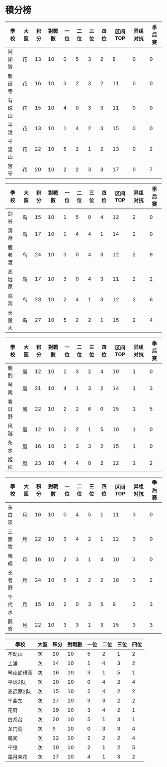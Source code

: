 # 積分榜

| 學校   | 大區 | 积分 | 對戰數 | 一位 | 二位 | 三位 | 四位 |区间TOP|异组对抗 |季后赛 |
| ------ | ---- | ---- | ------ | ---- | ---- | ---- | ---- |---- |---- |---- |
| 阿知賀 | 花   | 13   | 10     | 0    | 5    | 3    | 2   |  8  | 0  |0 |  
| 新道寺 | 花   | 16    | 10     | 3   | 2    | 3    | 2    |  11  |  0 |0 |
| 有珠山 | 花   | 15    | 10      | 4    | 0    | 3    | 3    |  11  |  0 |0 |
| 平泷   | 花   | 13    | 10      | 1    | 4    | 2    | 3    |  15  | 0  |0 |
| 千里山 | 花   | 22  | 10    | 5    | 2    | 1    | 2    |  13  |  0 |2 |
| 宫守   | 花   | 20    | 10     | 2    | 2    | 3    | 3    |  17  | 0  |7 |

| 學校   | 大區 | 积分 | 對戰數 | 一位 | 二位 | 三位 | 四位 |区间TOP|异组对抗 |季后赛 |
| ------ | ---- | ---- | ------ | ---- | ---- | ---- | ---- |---- |---- |---- |
| 剑谷   | 鸟   | 15    | 10      | 1    | 5    | 0    | 4    |  12  | 2  |0 |
| 清澄   | 鸟   | 17    | 10      | 1    | 4    | 4    | 1    |  14  | 2  |0 |
| 鹿老渡 | 鸟   | 24    | 10      | 3    | 0    | 4    | 3    |  12  | 2  |9 |
| 高远原 | 鸟   | 17    | 10      | 3    | 0    | 4    | 3    |  11  |  2 |2 |
| 临海   | 鸟   | 23    | 10      | 2    | 4    | 1    | 3    |  12  | 2  |6 |
| 天童大 | 鸟   | 27    | 10      | 5    | 2    | 2    | 1    |  15  | 2  |4 |

| 學校 | 大區 | 积分 | 對戰數 | 一位 | 二位 | 三位 | 四位 |区间TOP|异组对抗 |季后赛 |
| ---- | ---- | ---- | ------ | ---- | ---- | ---- | ---- |---- |---- |---- |
| 朝酌 | 風   | 12    | 10      | 1    | 3    | 2    | 4    |  10  |  1 |0 |
| 琴南 | 風   | 21   | 10      | 4    | 1    | 3    | 2    |  14  |  1 |3 |
| 春日野 | 風   | 22    | 10      | 2    | 2    | 6    | 0    |  15  |  1 |5 |
| 风越 | 風   | 12    | 10      | 2    | 2    | 1    | 5    |  10  | 1  |0 |
| 永水 | 風   | 16    | 10      | 2    | 3    | 3    | 2    |  15  | 1  |0 |
| 姬松 | 風   | 23    | 10      | 4    | 4    | 0    | 2    |  12  |  1 |2 |

| 學校   | 大區 | 积分 | 對戰數 | 一位 | 二位 | 三位 | 四位 |区间TOP|异组对抗 |季后赛 |
| ------ | ---- | ---- | ------ | ---- | ---- | ---- | ---- |---- |---- |---- |
| 东白乐 | 月   | 16    | 10      | 0    | 4    | 5    | 1    |  11  |  3 |0 |
| 三箇牧 | 月   | 22    | 10      | 3    | 4    | 2    | 1    |  12  | 3  |0 |
| 晚成   | 月   | 16    | 10      | 2    | 3    | 1    | 4    |  10  |  3 |0 |
| 长者野 | 月   | 24    | 10      | 5    | 1    | 2    | 2    |  18  | 3  |2 |
| 千代水 | 月   | 15    | 10      | 2    | 0    | 3    | 5    |  9  | 3  |3 |
| 鹤贺   | 月   | 22    | 10      | 3    | 3    | 1    | 3    |  15  | 3  |3 |

| 學校   | 大區 | 积分 | 對戰數 | 一位 | 二位 | 三位 | 四位 |
| ------ | ---- | ---- | ------ | ---- | ---- | ---- | ---- |
| 不动山 | 次  | 20    | 10      | 5  | 2    | 1    | 2    | 
| 土浦 | 次  | 14   | 10      | 1    | 4    | 3    | 2    | 
| 琴南幼稚园 | 次  | 16    | 10      | 3   | 1   | 5    | 1    | 
| 平泷2队 | 次  | 10   | 10      | 0    | 4    | 2    | 4    | 
| 高远原2队 | 次  | 15    | 10     | 2    | 4    | 2   | 2    | 
| 千曲东 | 次  | 17    | 10     | 3    | 3    | 2    | 2    | 
| 花莳 | 次  | 19    | 10      | 3    | 4    | 2    | 1    | 
| 白系台 | 次  | 20    | 10      | 5    | 1    | 3    | 1    | 
| 龙门渕 | 次  | 9    | 10      | 0    | 3    | 3    | 4    | 
| 萌间 | 次  | 12    | 10      | 2    | 2   | 2    | 4    | 
| 千曳 | 次  | 10    | 10      | 2    | 1    | 2    | 5    | 
| 霜月荣花 | 次  | 17    | 10      | 4    | 1    | 3    | 2    | 
